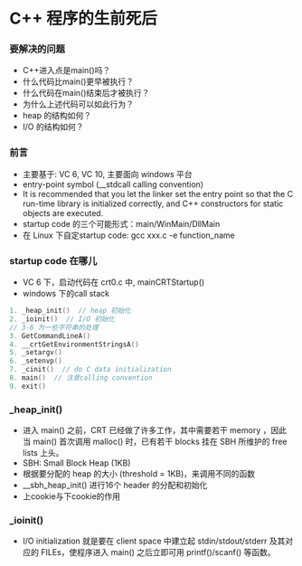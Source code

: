# C++ 程序的生前死后
### 要解决的问题
* C++进入点是main()吗？  
* 什么代码比main()更早被执行？  
* 什么代码在main()结束后才被执行？  
* 为什么上述代码可以如此行为？  
* heap 的结构如何？  
* I/O 的结构如何？  
### 前言
* 主要基于: VC 6, VC 10, 主要面向 windows 平台  
* entry-point symbol (__stdcall calling convention)  
* It is recommended that you let the linker set the entry point so that the C run-time library is initialized correctly, and C++ constructors for static objects are executed.  
* startup code 的三个可能形式：main/WinMain/DllMain  
* 在 Linux 下自定startup code: gcc xxx.c -e function_name  
### startup code 在哪儿
* VC 6 下，启动代码在 crt0.c 中, mainCRTStartup()   
* windows 下的call stack
```c
1. _heap_init()  // heap 初始化 
2. _ioinit()  // I/O 初始化
// 3-6 为一些字符串的处理
3. GetCommandLineA()  
4. __crtGetEnvironmentStringsA()  
5. _setargv()  
6. _setenvp()  
7. _cinit()  // do C data initialization
8. main()  // 注意calling convention
9. exit()  
```
### _heap_init()
* 进入 main() 之前，CRT 已经做了许多工作，其中需要若干 memory ，因此当 main() 首次调用 malloc() 时，已有若干 blocks 挂在 SBH 所维护的 free lists 上头。
* SBH: Small Block Heap (1KB)
* 根据要分配的 heap 的大小 (threshold = 1KB)，来调用不同的函数
* __sbh_heap_init() 进行16个 header 的分配和初始化
* 上cookie与下cookie的作用
### _ioinit()
* I/O initialization 就是要在 client space 中建立起 stdin/stdout/stderr 及其对应的 FILEs，使程序进入 main() 之后立即可用 printf()/scanf() 等函数。

